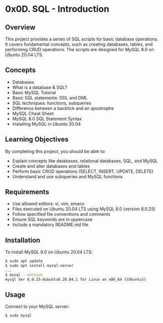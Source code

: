 # 0x0D. SQL - Introduction

## Overview
This project provides a series of SQL scripts for basic database operations. It covers fundamental concepts, such as creating databases, tables, and performing CRUD operations. The scripts are designed for MySQL 8.0 on Ubuntu 20.04 LTS.

## Concepts
- Databases
- What is a database & SQL?
- Basic MySQL Tutorial
- Basic SQL statements: DDL and DML
- SQL techniques: functions, subqueries
- Difference between a backtick and an apostrophe
- MySQL Cheat Sheet
- MySQL 8.0 SQL Statement Syntax
- Installing MySQL in Ubuntu 20.04

## Learning Objectives
By completing this project, you should be able to:
- Explain concepts like databases, relational databases, SQL, and MySQL
- Create and alter databases and tables
- Perform basic CRUD operations (SELECT, INSERT, UPDATE, DELETE)
- Understand and use subqueries and MySQL functions

## Requirements
- Use allowed editors: vi, vim, emacs
- Files executed on Ubuntu 20.04 LTS using MySQL 8.0 (version 8.0.25)
- Follow specified file conventions and comments
- Ensure SQL keywords are in uppercase
- Include a mandatory README.md file

## Installation
To install MySQL 8.0 on Ubuntu 20.04 LTS:
```bash
$ sudo apt update
$ sudo apt install mysql-server
...
$ mysql --version
mysql Ver 8.0.25-0ubuntu0.20.04.1 for Linux on x86_64 ((Ubuntu))
```

## Usage
Connect to your MySQL server:
```bash
$ sudo mysql
```

